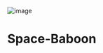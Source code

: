 ![image](https://github.com/Reyzens/Space-Baboon/assets/136732447/2b8b258d-42ed-484e-b51f-9ca415f83218)
# Space-Baboon
